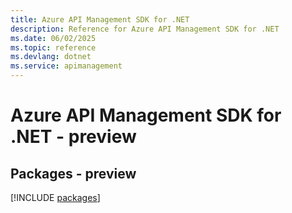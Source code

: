 ```yaml
---
title: Azure API Management SDK for .NET
description: Reference for Azure API Management SDK for .NET
ms.date: 06/02/2025
ms.topic: reference
ms.devlang: dotnet
ms.service: apimanagement
---
```

# Azure API Management SDK for .NET - preview
## Packages - preview
[!INCLUDE [packages](api-management-index.md)]